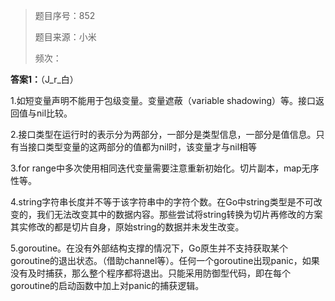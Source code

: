 > 题目序号：852
>
> 题目来源：小米
>
> 频次：

**答案1：**（J_r_白）

1.如短变量声明不能用于包级变量。变量遮蔽（variable shadowing）等。接口返回值与nil比较。

2.接口类型在运行时的表示分为两部分，一部分是类型信息，一部分是值信息。只有当接口类型变量的这两部分的值都为nil时，该变量才与nil相等

3.for range中多次使用相同迭代变量需要注意重新初始化。切片副本，map无序性等。

4.string字符串长度并不等于该字符串中的字符个数。在Go中string类型是不可改变的，我们无法改变其中的数据内容。那些尝试将string转换为切片再修改的方案其实修改的都是切片自身，原始string的数据并未发生改变。

5.goroutine。在没有外部结构支撑的情况下，Go原生并不支持获取某个goroutine的退出状态。（借助channel等）。任何一个goroutine出现panic，如果没有及时捕获，那么整个程序都将退出。只能采用防御型代码，即在每个goroutine的启动函数中加上对panic的捕获逻辑。